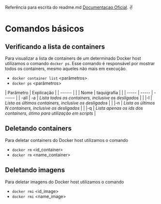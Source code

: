 Referência para escrita do readme.md [Documentaçao Oficial](https://docs.docker.com/reference/). :v:

# Comandos básicos

## Verificando a lista de containers

Para visualizar a lista de containers de um determinado Docker host utilizamos o comando ```docker ps```.
Esse comando é responsável por mostrar todos os containers, mesmo aqueles não mais em execução.

- ``` docker container list ``` <parâmetros>  
- ``` docker ps ``` <parâmetros>

| Parâmetro                | Explicação      | 
| ------                   |                 |
| Nome  | taquigrafia      |                 |
| ----- | -----            | ------          | 
| -all  | -a  	           | *Lista todos os containers, inclusive os desligados*      |
|       |-l  	           | *Lista os últimos containers, inclusive os desligados*    |
|       |-n  	           | *Lista os últimos N containers, inclusive os desligados*  |
|       |-q  	           | *Lista apenas os ids dos containers, ótimo para utilização em scripts*  |

## Deletando containers

Para deletar containers do Docker host utilizamos o comando

- ``` docker rm ``` <id_container>
- ``` docker rm ``` <name_container>

## Deletando imagens

Para deletar imagens do Docker host utilizamos o comando

- ``` docker rmi ``` <id_image>
- ``` docker rmi ``` <name_image>
